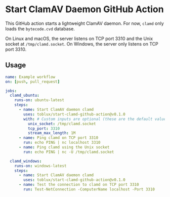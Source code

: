 # Start ClamAV Daemon GitHub Action

This GitHub action starts a lightweight ClamAV daemon. For now, `clamd` only loads the `bytecode.cvd` database.

On Linux and macOS, the server listens on TCP port 3310 and the Unix socket at `/tmp/clamd.socket`. On Windows, the server only listens on TCP port 3310.

## Usage

```yaml
name: Example workflow
on: [push, pull_request]

jobs:
  clamd_ubuntu:
    runs-on: ubuntu-latest
    steps:
      - name: Start ClamAV daemon clamd
        uses: toblux/start-clamd-github-action@v0.1.0
        with: # Custom inputs are optional (these are the default values)
          unix_socket: /tmp/clamd.socket
          tcp_port: 3310
          stream_max_length: 1M
      - name: Ping clamd on TCP port 3310
        run: echo PING | nc localhost 3310
      - name: Ping clamd using the Unix socket
        run: echo PING | nc -U /tmp/clamd.socket

  clamd_windows:
    runs-on: windows-latest
    steps:
      - name: Start ClamAV daemon clamd
        uses: toblux/start-clamd-github-action@v0.1.0
      - name: Test the connection to clamd on TCP port 3310
        run: Test-NetConnection -ComputerName localhost -Port 3310
```
